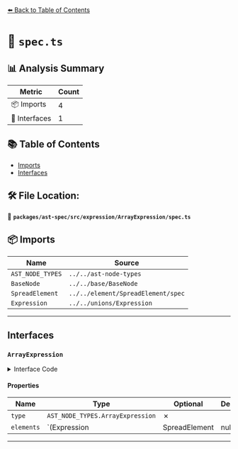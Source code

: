 [⬅️ Back to Table of Contents](../../../../../index.md)

# 📄 `spec.ts`

## 📊 Analysis Summary

| Metric | Count |
|--------|-------|
| 📦 Imports | 4 |
| 📐 Interfaces | 1 |

## 📚 Table of Contents

- [Imports](#imports)
- [Interfaces](#interfaces)

## 🛠️ File Location:
📂 **`packages/ast-spec/src/expression/ArrayExpression/spec.ts`**

## 📦 Imports

| Name | Source |
|------|--------|
| `AST_NODE_TYPES` | `../../ast-node-types` |
| `BaseNode` | `../../base/BaseNode` |
| `SpreadElement` | `../../element/SpreadElement/spec` |
| `Expression` | `../../unions/Expression` |


---

## Interfaces

### `ArrayExpression`

<details><summary>Interface Code</summary>

```ts
export interface ArrayExpression extends BaseNode {
  type: AST_NODE_TYPES.ArrayExpression;
  /**
   * an element will be `null` in the case of a sparse array: `[1, ,3]`
   */
  elements: (Expression | SpreadElement | null)[];
}
```
</details>

#### Properties

| Name | Type | Optional | Description |
|------|------|----------|-------------|
| `type` | `AST_NODE_TYPES.ArrayExpression` | ✗ |  |
| `elements` | `(Expression | SpreadElement | null)[]` | ✗ |  |


---